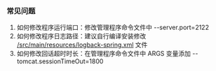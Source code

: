 ### 常见问题

   1. 如何修改程序运行端口：修改管理程序命令文件中 --server.port=2122
   2. 如何修改程序日志路径：建议自行编译安装修改 [/src/main/resources/logback-spring.xml](/src/main/resources/logback-spring.xml) 文件
   3. 如何修改回话超时时长：在管理程序命令文件中 ARGS 变量添加 --tomcat.sessionTimeOut=1800
   